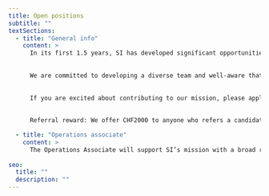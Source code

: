 ```yaml
---
title: Open positions
subtitle: ""
textSections:
  - title: "General info"
    content: >
      In its first 1.5 years, SI has developed significant opportunities to boost the safe development of emerging technologies. We are now looking for highly dedicated colleagues to build an extraordinary team with. Please, see below for our open positions. If you think you'd be a great fit for another role, do [send in a general application](https://airtable.com/shrmrPRmaSylt2ljL).
      
      
      We are committed to developing a diverse team and well-aware that we are currently three young, male Europeans. To build a thriving and resilient team culture, we especially encourage applications from women, gender minorities, people of color, and regions outside of Europe or North America. We are committed to being an equal opportunity employer and will invest heavily into team-building to gain strength from diversity.
      
      
      If you are excited about contributing to our mission, please apply - the first stage should take no more than 30 minutes. The second stage is a work test, the third a series of interviews. The fourth and final stage is a work trial. We pay all candidates CHF60 per hour invested beyond the initial application and cover all eventual travel and accommodation expenses. We will also offer a feedback call to all candidates who make it to the interview round.
      
      
      Referral reward: We offer CHF2000 to anyone who refers a candidate to us that we end up hiring and who would otherwise not have been likely to apply. Get in touch to register your referral: work@simoninstitute.ch

  - title: "Operations associate"
    content: >
      The Operations Associate will support SI’s mission with a broad range of activities. As SI grows, it will be increasingly important for us to put in place operational processes that allow us to expand sustainably and that enhance the team’s productivity and wellbeing. Similarly, putting on well-planned events and communicating our activities will be increasingly important for us to fulfill our goals. [Details >](/jobs/oa)
    
seo:
  title: ""
  description: ""
---
```

